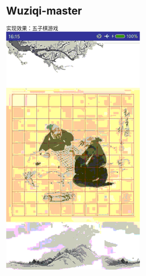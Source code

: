 # Wuziqi-master
实现效果：五子棋游戏</br>
![Image text](https://github.com/ChouBaoDxs/MyResources/blob/master/image/Android_Study/忘记来源了/Wuziqi-master.gif)